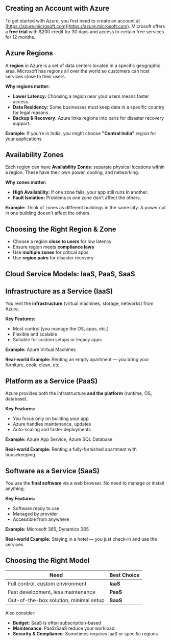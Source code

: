 ## Creating an Account with Azure
To get started with Azure, you first need to create an account at [https://azure.microsoft.com](https://azure.microsoft.com). Microsoft offers a **free trial** with \$200 credit for 30 days and access to certain free services for 12 months.

## Azure Regions
A **region** in Azure is a set of data centers located in a specific geographic area. Microsoft has regions all over the world so customers can host services close to their users.

**Why regions matter:**
- **Lower Latency:** Choosing a region near your users means faster access.
- **Data Residency:** Some businesses must keep data in a specific country for legal reasons.
- **Backup & Recovery:** Azure links regions into pairs for disaster recovery support.

**Example:** If you're in India, you might choose **"Central India"** region for your applications.

## Availability Zones
Each region can have **Availability Zones**: separate physical locations within a region. These have their own power, cooling, and networking.

**Why zones matter:**
- **High Availability:** If one zone fails, your app still runs in another.
- **Fault Isolation:** Problems in one zone don’t affect the others.

**Example:** Think of zones as different buildings in the same city. A power cut in one building doesn't affect the others.

## Choosing the Right Region & Zone
- Choose a region **close to users** for low latency
- Ensure region meets **compliance laws**
- Use **multiple zones** for critical apps
- Use **region pairs** for disaster recovery

## Cloud Service Models: IaaS, PaaS, SaaS

## Infrastructure as a Service (IaaS)
You rent the **infrastructure** (virtual machines, storage, networks) from Azure.

**Key Features:**
- Most control (you manage the OS, apps, etc.)
- Flexible and scalable
- Suitable for custom setups or legacy apps

**Example:** Azure Virtual Machines   

**Real-world Example:** Renting an empty apartment — you bring your furniture, cook, clean, etc.

## Platform as a Service (PaaS)
Azure provides both the infrastructure **and the platform** (runtime, OS, database).

**Key Features:**
- You focus only on building your app
- Azure handles maintenance, updates
- Auto-scaling and faster deployments

**Example:** Azure App Service, Azure SQL Database

**Real-world Example:** Renting a fully-furnished apartment with housekeeping

## Software as a Service (SaaS)
You use the **final software** via a web browser. No need to manage or install anything.

**Key Features:**
- Software ready to use
- Managed by provider
- Accessible from anywhere

**Example:** Microsoft 365, Dynamics 365

**Real-world Example:** Staying in a hotel — you just check-in and use the services

## Choosing the Right Model
| Need                                   | Best Choice  |
|--------------------------------------- |--------------|
| Full control, custom environment       | **IaaS**     |
| Fast development, less maintenance     | **PaaS**     |
| Out-of-the-box solution, minimal setup | **SaaS**     |

Also consider:
- **Budget**: SaaS is often subscription-based
- **Maintenance**: PaaS/SaaS reduce your workload
- **Security & Compliance**: Sometimes requires IaaS or specific regions

